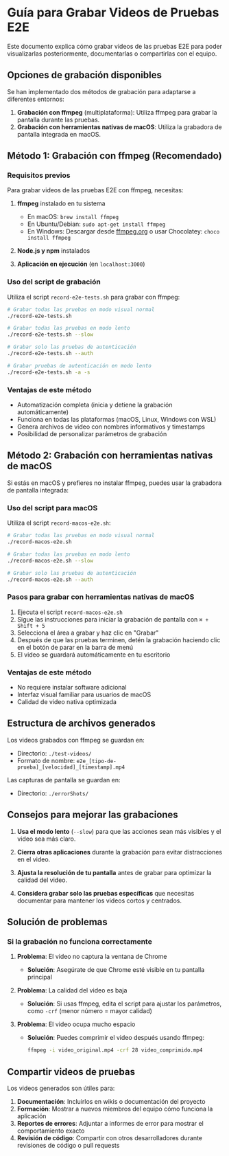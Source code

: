 # Guía para Grabar Videos de Pruebas E2E

Este documento explica cómo grabar videos de las pruebas E2E para poder visualizarlas posteriormente, documentarlas o compartirlas con el equipo.

## Opciones de grabación disponibles

Se han implementado dos métodos de grabación para adaptarse a diferentes entornos:

1. **Grabación con ffmpeg** (multiplataforma): Utiliza ffmpeg para grabar la pantalla durante las pruebas.
2. **Grabación con herramientas nativas de macOS**: Utiliza la grabadora de pantalla integrada en macOS.

## Método 1: Grabación con ffmpeg (Recomendado)

### Requisitos previos

Para grabar videos de las pruebas E2E con ffmpeg, necesitas:

1. **ffmpeg** instalado en tu sistema
   - En macOS: `brew install ffmpeg`
   - En Ubuntu/Debian: `sudo apt-get install ffmpeg`
   - En Windows: Descargar desde [ffmpeg.org](https://ffmpeg.org/download.html) o usar Chocolatey: `choco install ffmpeg`

2. **Node.js y npm** instalados

3. **Aplicación en ejecución** (en `localhost:3000`)

### Uso del script de grabación

Utiliza el script `record-e2e-tests.sh` para grabar con ffmpeg:

```bash
# Grabar todas las pruebas en modo visual normal
./record-e2e-tests.sh

# Grabar todas las pruebas en modo lento
./record-e2e-tests.sh --slow

# Grabar solo las pruebas de autenticación
./record-e2e-tests.sh --auth

# Grabar pruebas de autenticación en modo lento
./record-e2e-tests.sh -a -s
```

### Ventajas de este método

- Automatización completa (inicia y detiene la grabación automáticamente)
- Funciona en todas las plataformas (macOS, Linux, Windows con WSL)
- Genera archivos de video con nombres informativos y timestamps
- Posibilidad de personalizar parámetros de grabación

## Método 2: Grabación con herramientas nativas de macOS

Si estás en macOS y prefieres no instalar ffmpeg, puedes usar la grabadora de pantalla integrada:

### Uso del script para macOS

Utiliza el script `record-macos-e2e.sh`:

```bash
# Grabar todas las pruebas en modo visual normal
./record-macos-e2e.sh

# Grabar todas las pruebas en modo lento
./record-macos-e2e.sh --slow

# Grabar solo las pruebas de autenticación
./record-macos-e2e.sh --auth
```

### Pasos para grabar con herramientas nativas de macOS

1. Ejecuta el script `record-macos-e2e.sh`
2. Sigue las instrucciones para iniciar la grabación de pantalla con `⌘ + Shift + 5`
3. Selecciona el área a grabar y haz clic en "Grabar"
4. Después de que las pruebas terminen, detén la grabación haciendo clic en el botón de parar en la barra de menú
5. El video se guardará automáticamente en tu escritorio

### Ventajas de este método

- No requiere instalar software adicional
- Interfaz visual familiar para usuarios de macOS
- Calidad de video nativa optimizada

## Estructura de archivos generados

Los videos grabados con ffmpeg se guardan en:

- Directorio: `./test-videos/`
- Formato de nombre: `e2e_[tipo-de-prueba]_[velocidad]_[timestamp].mp4`

Las capturas de pantalla se guardan en:

- Directorio: `./errorShots/`

## Consejos para mejorar las grabaciones

1. **Usa el modo lento** (`--slow`) para que las acciones sean más visibles y el video sea más claro.

2. **Cierra otras aplicaciones** durante la grabación para evitar distracciones en el video.

3. **Ajusta la resolución de tu pantalla** antes de grabar para optimizar la calidad del video.

4. **Considera grabar solo las pruebas específicas** que necesitas documentar para mantener los videos cortos y centrados.

## Solución de problemas

### Si la grabación no funciona correctamente

1. **Problema**: El video no captura la ventana de Chrome
   - **Solución**: Asegúrate de que Chrome esté visible en tu pantalla principal

2. **Problema**: La calidad del video es baja
   - **Solución**: Si usas ffmpeg, edita el script para ajustar los parámetros, como `-crf` (menor número = mayor calidad)

3. **Problema**: El video ocupa mucho espacio
   - **Solución**: Puedes comprimir el video después usando ffmpeg:
     ```bash
     ffmpeg -i video_original.mp4 -crf 28 video_comprimido.mp4
     ```

## Compartir videos de pruebas

Los videos generados son útiles para:

1. **Documentación**: Incluirlos en wikis o documentación del proyecto
2. **Formación**: Mostrar a nuevos miembros del equipo cómo funciona la aplicación
3. **Reportes de errores**: Adjuntar a informes de error para mostrar el comportamiento exacto
4. **Revisión de código**: Compartir con otros desarrolladores durante revisiones de código o pull requests
